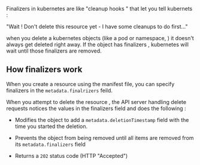     

Finalizers in kubernetes are like "cleanup hooks " that let you tell kubernets : 

"Wait !  Don't delete this resource yet - I have some cleanups to do first..." 

when you delete a kubernetes objects (like a pod or namespace, ) it doesn't always get deleted right away. 
If the object has finalizers , kubernetes will wait until those finalizers are removed. 



## How finalizers work 

When you create a resource using the manifest file, you can specify finalizers in the `metadata.finalrizers` feild. 

When you attempt to delete the resource , the API server handling delete requests notices the values in the finalizers field and does the following : 

- Modifies the object to add a `metadata.deletionTimestamp` field with the time you started the deletion.

- Prevents the object from being removed until all items are removed from its `metadata.finalizers` field

- Returns a `202` status code (HTTP "Accepted")